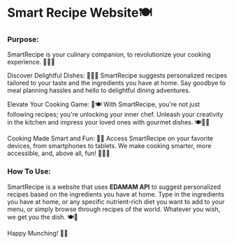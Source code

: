 # Smart Recipe Website🍽️

### Purpose:
SmartRecipe is your culinary companion, to revolutionize your cooking experience. 🍳👨‍🍳

Discover Delightful Dishes: 🌮🍕🥗
SmartRecipe suggests personalized recipes tailored to your taste and the ingredients you have at home. Say goodbye to meal planning hassles and hello to delightful dining adventures.

Elevate Your Cooking Game: 🚀🍽️
With SmartRecipe, you're not just following recipes; you're unlocking your inner chef. Unleash your creativity in the kitchen and impress your loved ones with gourmet dishes. 🍽️👩‍🍳

Cooking Made Smart and Fun: 📱🍲
Access SmartRecipe on your favorite devices, from smartphones to tablets. We make cooking smarter, more accessible, and, above all, fun! 📱👩‍🍳

### How To Use:

SmartRecipe is a website that uses **EDAMAM API** to suggest personalized recipes based on the ingredients you have at home.
Type in the ingredients you have at home, or any specific nutrient-rich diet you want to add to your menu, or simply browse through recipes of the world. Whatever you wish, we get you the dish. 🍽️🥗

Happy Munching! 🌟✨
